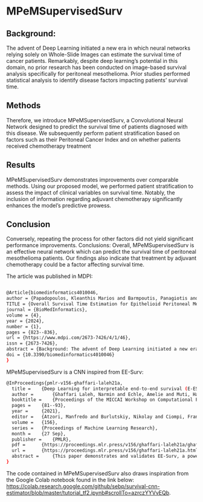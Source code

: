 # MPeMSupervisedSurv

## Background: 

The advent of Deep Learning initiated a new era in which neural networks relying solely on Whole-Slide Images can estimate the survival time of cancer patients. Remarkably, despite deep learning’s potential in this domain, no prior research has been conducted on image-based survival analysis specifically for peritoneal mesothelioma. Prior studies performed statistical analysis to identify disease factors impacting patients’ survival time. 
##  Methods
Therefore, we introduce MPeMSupervisedSurv, a Convolutional Neural Network designed to predict the survival time of patients diagnosed with this disease. We subsequently perform patient stratification based on factors such as their Peritoneal Cancer Index and on whether patients received chemotherapy treatment

## Results
MPeMSupervisedSurv demonstrates improvements over comparable methods. Using our proposed model, we performed patient stratification to assess the impact of clinical variables on survival time. Notably, the inclusion of information regarding adjuvant chemotherapy significantly enhances the model’s predictive prowess.

## Conclusion

Conversely, repeating the process for other factors did not yield significant performance improvements. Conclusions: Overall, MPeMSupervisedSurv is an effective neural network which can predict the survival time of peritoneal mesothelioma patients. Our findings also indicate that treatment by adjuvant chemotherapy could be a factor affecting survival time.

The article was published in MDPI:

```bash

@Article{biomedinformatics4010046,
author = {Papadopoulos, Kleanthis Marios and Barmpoutis, Panagiotis and Stathaki, Tania and Kepenekian, Vahan and Dartigues, Peggy and Valmary-Degano, Séverine and Illac-Vauquelin, Claire and Avérous, Gerlinde and Chevallier, Anne and Laverriere, Marie-Hélène and Villeneuve, Laurent and Glehen, Olivier and Isaac, Sylvie and Hommell-Fontaine, Juliette and Ng Kee Kwong, Francois and Benzerdjeb, Nazim},
TITLE = {Overall Survival Time Estimation for Epithelioid Peritoneal Mesothelioma Patients from Whole-Slide Images},
journal = {BioMedInformatics},
volume = {4},
year = {2024},
number = {1},
pages = {823--836},
url = {https://www.mdpi.com/2673-7426/4/1/46},
issn = {2673-7426},
abstract = {Background: The advent of Deep Learning initiated a new era in which neural networks relying solely on Whole-Slide Images can estimate the survival time of cancer patients. Remarkably, despite deep learning’s potential in this domain, no prior research has been conducted on image-based survival analysis specifically for peritoneal mesothelioma. Prior studies performed statistical analysis to identify disease factors impacting patients’ survival time. Methods: Therefore, we introduce MPeMSupervisedSurv, a Convolutional Neural Network designed to predict the survival time of patients diagnosed with this disease. We subsequently perform patient stratification based on factors such as their Peritoneal Cancer Index and on whether patients received chemotherapy treatment. Results: MPeMSupervisedSurv demonstrates improvements over comparable methods. Using our proposed model, we performed patient stratification to assess the impact of clinical variables on survival time. Notably, the inclusion of information regarding adjuvant chemotherapy significantly enhances the model’s predictive prowess. Conversely, repeating the process for other factors did not yield significant performance improvements. Conclusions: Overall, MPeMSupervisedSurv is an effective neural network which can predict the survival time of peritoneal mesothelioma patients. Our findings also indicate that treatment by adjuvant chemotherapy could be a factor affecting survival time.},
doi = {10.3390/biomedinformatics4010046}
}

```
MPeMSupervisedSurv is a CNN inspired from EE-Surv:

```bash
@InProceedings{pmlr-v156-ghaffari-laleh21a,
  title = 	 {Deep Learning for interpretable end-to-end survival (E-ESurv) prediction in gastrointestinal cancer histopathology},
  author =       {Ghaffari Laleh, Narmin and Echle, Amelie and Muti, Hannah Sophie and Hewitt, Katherine Jane and Volkmar, Schulz and Kather, Jakob Nikolas},
  booktitle = 	 {Proceedings of the MICCAI Workshop on Computational Pathology},
  pages = 	 {81--93},
  year = 	 {2021},
  editor = 	 {Atzori, Manfredo and Burlutskiy, Nikolay and Ciompi, Francesco and Li, Zhang and Minhas, Fayyaz and Müller, Henning and Peng, Tingying and Rajpoot, Nasir and Torben-Nielsen, Ben and van der Laak, Jeroen and Veta, Mitko and Yuan, Yinyin and Zlobec, Inti},
  volume = 	 {156},
  series = 	 {Proceedings of Machine Learning Research},
  month = 	 {27 Sep},
  publisher =    {PMLR},
  pdf = 	 {https://proceedings.mlr.press/v156/ghaffari-laleh21a/ghaffari-laleh21a.pdf},
  url = 	 {https://proceedings.mlr.press/v156/ghaffari-laleh21a.html},
  abstract = 	 {This paper demonstrates and validates EE-Surv, a powerful yet algorithmically simple method to predict survival directly from whole slide images which we validate in colorectal and gastric cancer, two clinically relevant and markedly different tumor types.}
}
```

The code contained in MPeMSupervisedSurv also draws inspiration from the Google Colab notebook found in the link below:
https://colab.research.google.com/github/sebp/survival-cnn-estimator/blob/master/tutorial_tf2.ipynb#scrollTo=azrczYYVvEQb.

